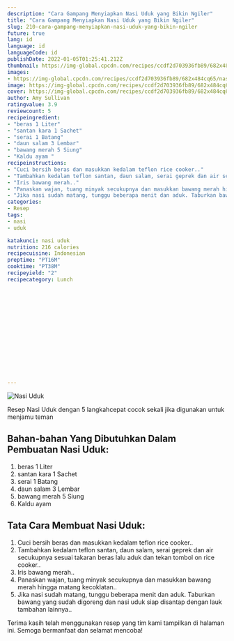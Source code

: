 ```yaml
---
description: "Cara Gampang Menyiapkan Nasi Uduk yang Bikin Ngiler"
title: "Cara Gampang Menyiapkan Nasi Uduk yang Bikin Ngiler"
slug: 210-cara-gampang-menyiapkan-nasi-uduk-yang-bikin-ngiler
future: true
lang: id
language: id
languageCode: id
publishDate: 2022-01-05T01:25:41.212Z 
thumbnail: https://img-global.cpcdn.com/recipes/ccdf2d703936fb89/682x484cq65/nasi-uduk-foto-resep-utama.webp
images:
- https://img-global.cpcdn.com/recipes/ccdf2d703936fb89/682x484cq65/nasi-uduk-foto-resep-utama.webp
image: https://img-global.cpcdn.com/recipes/ccdf2d703936fb89/682x484cq65/nasi-uduk-foto-resep-utama.webp
cover: https://img-global.cpcdn.com/recipes/ccdf2d703936fb89/682x484cq65/nasi-uduk-foto-resep-utama.webp
author: Amy Sullivan
ratingvalue: 3.9
reviewcount: 5
recipeingredient:
- "beras 1 Liter"
- "santan kara 1 Sachet"
- "serai 1 Batang"
- "daun salam 3 Lembar"
- "bawang merah 5 Siung"
- "Kaldu ayam "
recipeinstructions:
- "Cuci bersih beras dan masukkan kedalam teflon rice cooker.."
- "Tambahkan kedalam teflon santan, daun salam, serai geprek dan air secukupnya sesuai takaran beras lalu aduk dan tekan tombol on rice cooker.."
- "Iris bawang merah.."
- "Panaskan wajan, tuang minyak secukupnya dan masukkan bawang merah hingga matang kecoklatan.."
- "Jika nasi sudah matang, tunggu beberapa menit dan aduk. Taburkan bawang yang sudah digoreng dan nasi uduk siap disantap dengan lauk tambahan lainnya.."
categories:
- Resep
tags:
- nasi
- uduk

katakunci: nasi uduk 
nutrition: 216 calories
recipecuisine: Indonesian
preptime: "PT16M"
cooktime: "PT38M"
recipeyield: "2"
recipecategory: Lunch


     
    
    
    
    
    
    
    
    
    
    
      
    
---
```



![Nasi Uduk](https://img-global.cpcdn.com/recipes/ccdf2d703936fb89/682x484cq65/nasi-uduk-foto-resep-utama.webp)

Resep Nasi Uduk    dengan 5 langkahcepat cocok sekali jika digunakan untuk menjamu teman

<!--inarticleads1-->

## Bahan-bahan Yang Dibutuhkan Dalam Pembuatan Nasi Uduk:

1. beras 1 Liter
1. santan kara 1 Sachet
1. serai 1 Batang
1. daun salam 3 Lembar
1. bawang merah 5 Siung
1. Kaldu ayam 



<!--inarticleads2-->

## Tata Cara Membuat Nasi Uduk:

1. Cuci bersih beras dan masukkan kedalam teflon rice cooker..
1. Tambahkan kedalam teflon santan, daun salam, serai geprek dan air secukupnya sesuai takaran beras lalu aduk dan tekan tombol on rice cooker..
1. Iris bawang merah..
1. Panaskan wajan, tuang minyak secukupnya dan masukkan bawang merah hingga matang kecoklatan..
1. Jika nasi sudah matang, tunggu beberapa menit dan aduk. Taburkan bawang yang sudah digoreng dan nasi uduk siap disantap dengan lauk tambahan lainnya..




Terima kasih telah menggunakan resep yang tim kami tampilkan di halaman ini. Semoga bermanfaat dan selamat mencoba!
